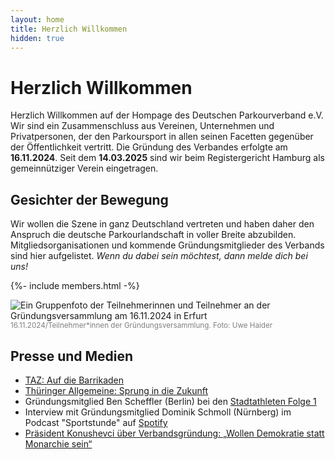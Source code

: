 ```yaml
---
layout: home
title: Herzlich Willkommen
hidden: true
---
```


# Herzlich Willkommen

Herzlich Willkommen auf der Hompage des Deutschen Parkourverband e.V. Wir sind ein Zusammenschluss aus Vereinen, Unternehmen und Privatpersonen, der den Parkoursport in allen seinen Facetten gegenüber der Öffentlichkeit vertritt. Die Gründung des Verbandes erfolgte am **16.11.2024**. Seit dem **14.03.2025** sind wir beim Registergericht Hamburg als gemeinnütziger Verein eingetragen.

## Gesichter der Bewegung

Wir wollen die Szene in ganz Deutschland vertreten und haben daher den Anspruch die deutsche Parkourlandschaft in voller Breite abzubilden. Mitgliedsorganisationen und kommende Gründungsmitglieder des Verbands sind hier aufgelistet. _Wenn du dabei sein möchtest, dann melde dich bei uns!_

{%- include members.html  -%}

![Ein Gruppenfoto der Teilnehmerinnen und Teilnehmer an der Gründungsversammlung am 16.11.2024 in Erfurt](/assets/blog/images/2024-11-16_Gruppenfoto.jpg)
<small style="color:grey">16.11.2024/Teilnehmer\*innen der Gründungsversammlung. Foto: Uwe Haider</small>

## Presse und Medien

- [TAZ: Auf die Barrikaden](https://taz.de/Parkour-Szene-in-Deutschland/!5944678/)
- [Thüringer Allgemeine: Sprung in die Zukunft](https://www.thueringer-allgemeine.de/sport/Lokalsport-uebersicht/sprung-in-die-zukunft-meilenstein-fuer-die-deutsche-parkour-szene-in-erfurt-id239054379.html)
- Gründungsmitglied Ben Scheffler (Berlin) bei den [Stadtathleten Folge 1](https://www.kivvon.com/de/stadthleten/pc-aus-parkour-an-parkour-pionier-ben-scheffler-stadthleten-folge-1)
- Interview mit Gründungsmitglied Dominik Schmoll (Nürnberg) im Podcast "Sportstunde" auf [Spotify](https://open.spotify.com/episode/39qvm0OeihL9LGUGujq9Pj?si=sHPiw77STZqG1ehXpXQRMA&nd=1&dlsi=80098d908bec4f74)
- [Präsident Konushevci über Verbandsgründung: „Wollen Demokratie statt Monarchie sein“](https://www.thueringer-allgemeine.de/sport/article407715751/praesident-konushevci-ueber-verbandsgruendung-wollen-demokratie-statt-monarchie-sein.html)
